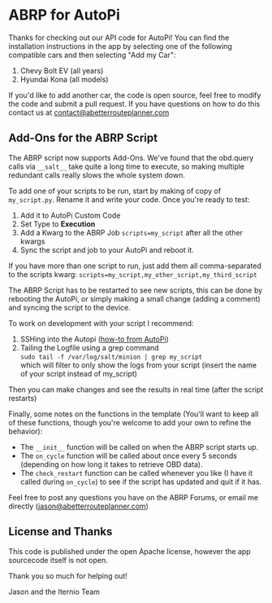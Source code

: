 # ABRP for AutoPi

Thanks for checking out our API code for AutoPi! You can find the installation instructions in the app by selecting one of the following compatible cars and then selecting "Add my Car":
 1. Chevy Bolt EV (all years)  
 2. Hyundai Kona (all models)  

If you'd like to add another car, the code is open source, feel free to modify the code and submit a pull request. If you have questions on how to do this contact us at contact@abetterrouteplanner.com

## Add-Ons for the ABRP Script

The ABRP script now supports Add-Ons.  We've found that the obd.query calls via `__salt__` take quite a long time to execute, so making multiple redundant calls really slows the whole system down.

To add one of your scripts to be run, start by making of copy of `my_script.py`.  Rename it and write your code.  Once you're ready to test:  
1. Add it to AutoPi Custom Code
2. Set Type to **Execution**
3. Add a Kwarg to the ABRP Job `scripts=my_script` after all the other kwargs
4. Sync the script and job to your AutoPi and reboot it.

If you have more than one script to run, just add them all comma-separated to the scripts kwarg: `scripts=my_script,my_other_script,my_third_script`

The ABRP Script has to be restarted to see new scripts, this can be done by rebooting the AutoPi, or simply making a small change (adding a comment) and syncing the script to the device.

To work on development with your script I recommend:  
1. SSHing into the Autopi ([how-to from AutoPi](https://community.autopi.io/t/guide-how-to-ssh-to-your-dongle/386))
2. Tailing the Logfile using a grep command  
`sudo tail -f /var/log/salt/minion | grep my_script`   
  which will filter to only show the logs from your script (insert the name of your script instead of my_script)

Then you can make changes and see the results in real time (after the script restarts)

Finally, some notes on the functions in the template (You'll want to keep all of these functions, though you're welcome to add your own to refine the behavior):
 - The `__init__` function will be called on when the ABRP script starts up.
 - The `on_cycle` function will be called about once every 5 seconds (depending on how long it takes to retrieve OBD data).
 - The `check_restart` function can be called whenever you like (I have it called during `on_cycle`) to see if the script has updated and quit if it has.

Feel free to post any questions you have on the ABRP Forums, or email me directly (jason@abetterrouteplanner.com) 

## License and Thanks
This code is published under the open Apache license, however the app sourcecode itself is not open.

Thank you so much for helping out!

Jason and the Iternio Team